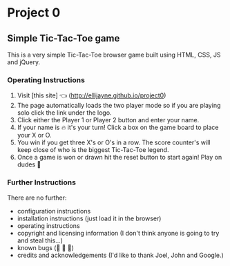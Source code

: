 # Project 0
## Simple Tic-Tac-Toe game

This is a very simple Tic-Tac-Toe browser game built using HTML, CSS, JS and jQuery.

### Operating Instructions
1. Visit [this site] :point_left: (http://ellijayne.github.io/project0)
2. The page automatically loads the two player mode so if you are playing solo click the link under the logo.
3. Click either the Player 1 or Player 2 button and enter your name.
4. If your name is :fire: it's your turn! Click a box on the game board to place your X or O.
5. You win if you get three X's or O's in a row. The score counter's will keep close of who is the biggest Tic-Tac-Toe legend.
6. Once a game is won or drawn hit the reset button to start again! Play on dudes :metal:

### Further Instructions

There are no further:

- configuration instructions
- installation instructions (just load it in the browser)
- operating instructions
- copyright and licensing information (I don't think anyone is going to try and steal this...)
- known bugs (:pray: :pray: :pray:)
- credits and acknowledgements (I'd like to thank Joel, John and Google.)
